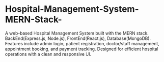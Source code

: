 # Hospital-Management-System-MERN-Stack-
A web-based Hospital Management System built with the MERN stack. BackEnd(Express.js, Node.js), FrontEnd(React.js), Database(MongoDB). Features include admin login, patient registration, doctor/staff management, appointment booking, and payment tracking. Designed for efficient hospital operations with a clean and responsive UI.
